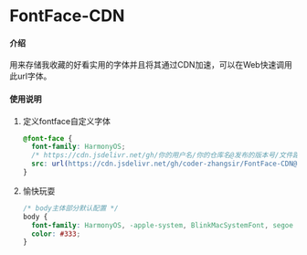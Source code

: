 # FontFace-CDN

#### 介绍
用来存储我收藏的好看实用的字体并且将其通过CDN加速，可以在Web快速调用此url字体。

#### 使用说明

1.  定义fontface自定义字体
    ``` css
    @font-face {
      font-family: HarmonyOS;
      /* https://cdn.jsdelivr.net/gh/你的用户名/你的仓库名@发布的版本号/文件路径 */
      src: url(https://cdn.jsdelivr.net/gh/coder-zhangsir/FontFace-CDN@v1.0/HarmonyOS/Sans_SC_Medium.ttf);
    }
    ```
2.  愉快玩耍
    ``` css
    /* body主体部分默认配置 */
    body {
      font-family: HarmonyOS, -apple-system, BlinkMacSystemFont, segoe ui, Roboto, helvetica neue, Arial, noto sans, sans-serif, apple color emoji, segoe ui emoji, segoe ui symbol, noto color emoji;
      color: #333;
    }
    ```
